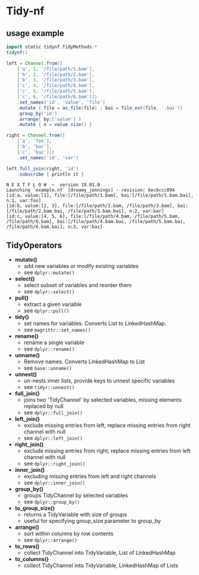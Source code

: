 # Tidy-nf

## usage example
```groovy
import static tidynf.TidyMethods.*
tidynf()

left = Channel.from([
    ['a', 1, '/file/path/1.bam'],
    ['b', 2, '/file/path/2.bam'],
    ['b', 3, '/file/path/3.bam'],
    ['c', 4, '/file/path/4.bam'],
    ['c', 5, '/file/path/5.bam'],
    ['c', 6, '/file/path/6.bam']])
    .set_names('id', 'value', 'file')
    .mutate { file = as_file(file) ; bai = file_ext(file, '.bai')}
    .group_by('id')
    .arrange( by:['value'] )
    .mutate { n = value.size() }

right = Channel.from([
    ['a', 'foo'],
    ['b', 'bar'],
    ['c', 'baz']])
    .set_names('id', 'var')

left.full_join(right, 'id')
    .subscribe { println it }

```

```console
N E X T F L O W  ~  version 19.01.0
Launching `example.nf` [dreamy_jennings] - revision: 6ec6ccc094
[id:a, value:[1], file:[/file/path/1.bam], bai:[/file/path/1.bam.bai], n:1, var:foo]
[id:b, value:[2, 3], file:[/file/path/2.bam, /file/path/3.bam], bai:[/file/path/2.bam.bai, /file/path/3.bam.bai], n:2, var:bar]
[id:c, value:[4, 5, 6], file:[/file/path/4.bam, /file/path/5.bam, /file/path/6.bam], bai:[/file/path/4.bam.bai, /file/path/5.bam.bai, /file/path/6.bam.bai], n:3, var:baz]
```

## TidyOperators
* **mutate()**
    * add new variables or modify existing variables
    * see `dplyr::mutate()`
* **select()**
    * select subset of variables and reorder them
    * see `dplyr::select()`
* **pull()**
    * extract a given variable
    * see `dplyr::pull()`
* **tidy()**
    * set names for variables. Converts List to LinkedHashMap.
    * see `magrittr::set_names()`
* **rename()**
    * rename a single variable
    * see `dplyr::rename()`
* **unname()**
    * Remove names. Converts LinkedHashMap to List
    * see `base::unname()`
* **unnest()**
    * un-nests inner lists, provide keys to unnest specific variables
    * see `tidyr::unnest()`
* **full_join()**
    * joins two 'TidyChannel' by selected variables, missing elements replaced by null
    * see `dplyr::full_join() `
* **left_join()**
    * exclude missing entries from left, replace missing entries from right channel with null
    * see `dplyr::left_join()`
* **right_join()**
    * exclude missing entries from right, replace missing entries from left channel with null
    * see `dplyr::right_join()`
* **inner_join()**
    * excluding missing entries from left and right channels
    * see `dplyr::inner_join()`
* **group_by()**
    * groups TidyChannel by selected variables
    * see `dplyr::group_by()`
* **to_group_size()**
    * returns a TidyVariable with size of groups
    * useful for specifying group_size parameter to group_by
* **arrange()**
    * sort within columns by row contents
    * see `dplyr::arrange()`
* **to_rows()**
    * collect TidyChannel into  TidyVariable, List of LinkedHashMap
* **to_columns()**
    * collect TidyChannel into  TidyVariable, LinkedHashMap of Lists
